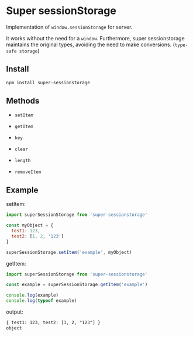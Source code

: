 # Super sessionStorage

Implementation of `window.sessionStorage` for server.

it works without the need for a `window`. Furthermore, super sessionstorage maintains the original types, avoiding the need to make conversions. (`type-safe storage`)

## Install

```bash
npm install super-sessionstorage
```

## Methods

- `setItem`

- `getItem`

- `key`

- `clear`

- `length`

- `removeItem`

## Example

setItem:

```js
import superSessionStorage from 'super-sessionstorage'

const myObject = { 
  test1: 123, 
  test2: [1, 2, '123'] 
}

superSessionStorage.setItem('example', myObject)
```

getItem:

```js
import superSessionStorage from 'super-sessionstorage'

const example = superSessionStorage.getItem('example')

console.log(example)
console.log(typeof example)
```

output:

```txt
{ test1: 123, test2: [1, 2, "123"] }
object
```
